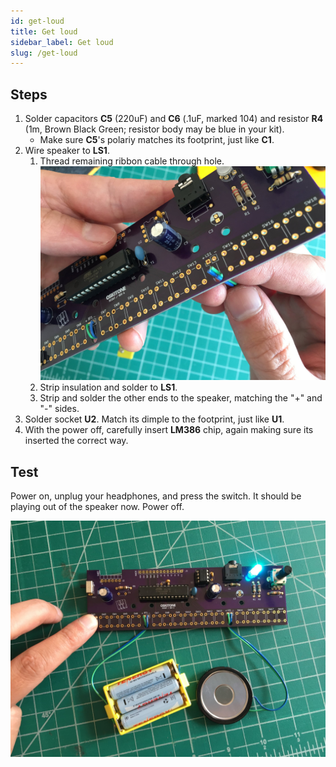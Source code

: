 ```yaml
---
id: get-loud
title: Get loud
sidebar_label: Get loud
slug: /get-loud
---
```


## Steps

1. Solder capacitors **C5** (220uF) and **C6** (.1uF, marked 104) and resistor **R4** (1m, Brown Black Green; resistor body may be blue in your kit).
   - Make sure **C5**'s polariy matches its footprint, just like **C1**.
2. Wire speaker to **LS1**.
   1. Thread remaining ribbon cable through hole.
      ![060201@0.5x.jpg](../../images/pcb_assembly/060201@0.5x.jpg)
   2. Strip insulation and solder to **LS1**.
   3. Strip and solder the other ends to the speaker, matching the "+" and "-" sides.
3. Solder socket **U2**. Match its dimple to the footprint, just like **U1**.
4. With the power off, carefully insert **LM386** chip, again making sure its inserted the correct way.

## Test

Power on, unplug your headphones, and press the switch. It should be playing out of the speaker now. Power off.

![060500@0.5x.jpg](../../images/pcb_assembly/060500@0.5x.jpg)
